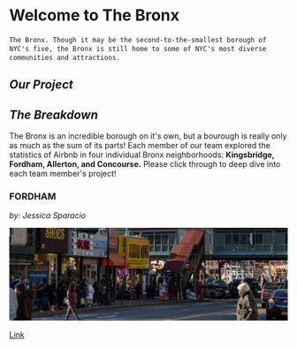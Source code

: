 # Welcome to The Bronx

```
The Bronx. Though it may be the second-to-the-smallest borough of NYC's five, the Bronx is still home to some of NYC's most diverse communities and attractions. 
```

## **_Our Project_**



## **_The Breakdown_**

The Bronx is an incredible borough on it's own, but a bourough is really only as much as the sum of its parts! Each member of our team explored the statistics of Airbnb in four individual Bronx neighborhoods: **Kingsbridge, Fordham, Allerton, and Concourse.** Please click through to deep dive into each team member's project!

### FORDHAM
_by: Jessica Sparacio_

![Image](fordham-bronx-nyc-molly-flores_x9a0041__large.jpg)

[Link](jessicalrsparacio.github.io/fordproj)



